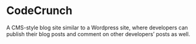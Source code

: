 # CodeCrunch
A CMS-style blog site similar to a Wordpress site, where developers can publish their blog posts and comment on other developers’ posts as well.
